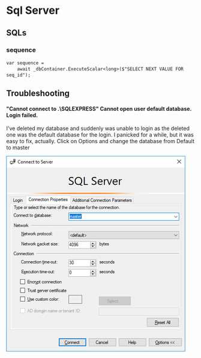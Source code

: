 # Sql Server

## SQLs

### sequence

```text
var sequence = 
    await _dbContainer.ExecuteScalar<long>($"SELECT NEXT VALUE FOR seq_id");
```

## Troubleshooting

#### "Cannot connect to .\SQLEXPRESS"  Cannot open user default database. Login failed.

I've deleted my database and suddenly was unable to login as the deleted one was the default database for the login. I panicked for a while, but it was easy to fix, actually. Click on Options and change the database from Default to master

![](.gitbook/assets/image%20%286%29.png)

